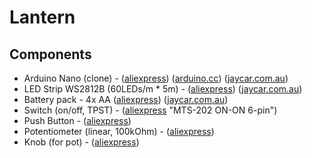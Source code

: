 # Lantern

## Components

- Arduino Nano (clone) - ([aliexpress](https://www.aliexpress.com/item/32341832857.html)) ([arduino.cc](https://store-usa.arduino.cc/products/arduino-nano)) ([jaycar.com.au](https://www.jaycar.com.au/duinotech-nano-board-arduino-compatible/p/XC4414))
- LED Strip WS2812B (60LEDs/m * 5m) - ([aliexpress](https://www.aliexpress.com/item/32682015405.html)) ([jaycar.com.au](https://www.jaycar.com.au/2m-rgb-led-strip-with-120-x-addressable-w2812b-rgb-leds-arduino-mcu-compatible-5v/p/XC4390))
- Battery pack - 4x AA ([aliexpress](https://www.aliexpress.com/item/1005002277845095.html)) ([jaycar.com.au](https://www.jaycar.com.au/4-x-aa-square-battery-holder/p/PH9200))
- Switch (on/off, TPST) - ([aliexpress](https://www.aliexpress.com/item/32694804119.html) "MTS-202 ON-ON 6-pin")
- Push Button - ([aliexpress](https://www.aliexpress.com/item/32918173433.html))
- Potentiometer (linear, 100kOhm) - ([aliexpress](https://www.aliexpress.com/item/1005003390403815.html))
- Knob (for pot) - ([aliexpress](https://www.aliexpress.com/item/33039547444.html))